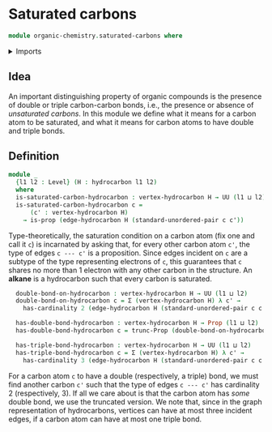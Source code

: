 # Saturated carbons

```agda
module organic-chemistry.saturated-carbons where
```

<details><summary>Imports</summary>

```agda
open import foundation.dependent-pair-types
open import foundation.propositional-truncations
open import foundation.propositions
open import foundation.universe-levels
open import foundation.unordered-pairs

open import organic-chemistry.hydrocarbons

open import univalent-combinatorics.finite-types
```

</details>

## Idea

An important distinguishing property of organic compounds is the presence of
double or triple carbon-carbon bonds, i.e., the presence or absence of
_unsaturated carbons_. In this module we define what it means for a carbon atom
to be saturated, and what it means for carbon atoms to have double and triple
bonds.

## Definition

```agda
module _
  {l1 l2 : Level} (H : hydrocarbon l1 l2)
  where
  is-saturated-carbon-hydrocarbon : vertex-hydrocarbon H → UU (l1 ⊔ l2)
  is-saturated-carbon-hydrocarbon c =
      (c' : vertex-hydrocarbon H)
    → is-prop (edge-hydrocarbon H (standard-unordered-pair c c'))
```

Type-theoretically, the saturation condition on a carbon atom (fix one and call
it `c`) is incarnated by asking that, for every other carbon atom `c'`, the type
of edges `c --- c'` is a proposition. Since edges incident on `c` are a subtype
of the type representing electrons of `c`, this guarantees that `c` shares no
more than 1 electron with any other carbon in the structure. An **alkane** is a
hydrocarbon such that every carbon is saturated.

```agda
  double-bond-on-hydrocarbon : vertex-hydrocarbon H → UU (l1 ⊔ l2)
  double-bond-on-hydrocarbon c = Σ (vertex-hydrocarbon H) λ c' →
    has-cardinality 2 (edge-hydrocarbon H (standard-unordered-pair c c'))

  has-double-bond-hydrocarbon : vertex-hydrocarbon H → Prop (l1 ⊔ l2)
  has-double-bond-hydrocarbon c = trunc-Prop (double-bond-on-hydrocarbon c)

  has-triple-bond-hydrocarbon : vertex-hydrocarbon H → UU (l1 ⊔ l2)
  has-triple-bond-hydrocarbon c = Σ (vertex-hydrocarbon H) λ c' →
    has-cardinality 3 (edge-hydrocarbon H (standard-unordered-pair c c'))
```

For a carbon atom `c` to have a double (respectively, a triple) bond, we must
find another carbon `c'` such that the type of edges `c --- c'` has cardinality
2 (respectively, 3). If all we care about is that the carbon atom has _some_
double bond, we use the truncated version. We note that, since in the graph
representation of hydrocarbons, vertices can have at most three incident edges,
if a carbon atom can have at most one triple bond.
